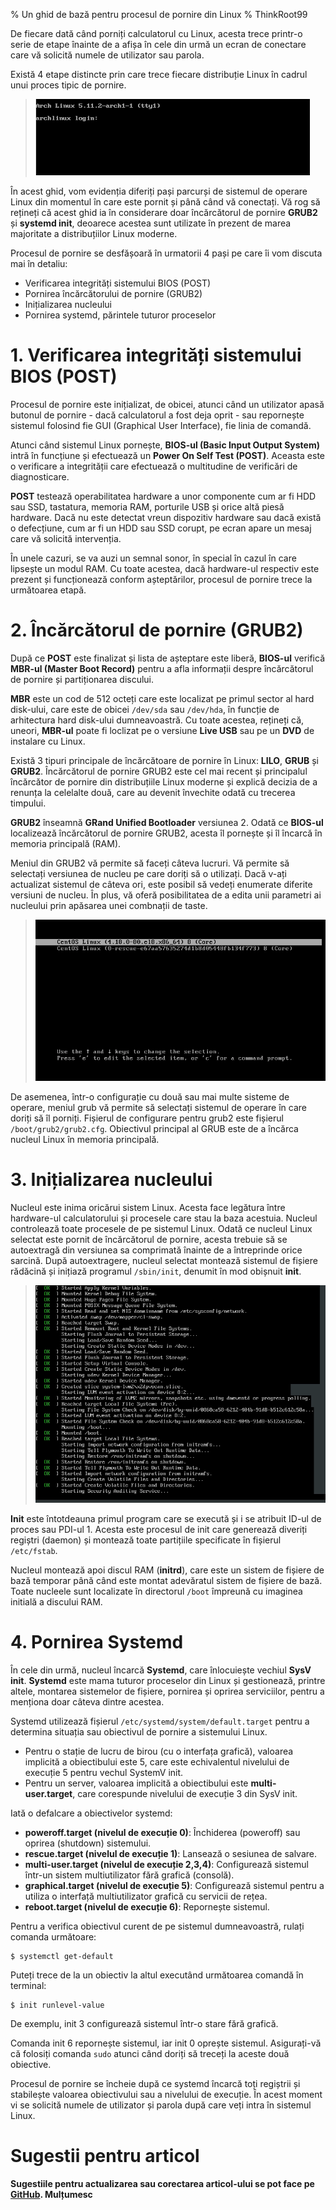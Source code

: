 % Un ghid de bază pentru procesul de pornire din Linux
% ThinkRoot99

De fiecare dată când porniți calculatorul cu Linux, acesta trece printr-o serie de etape înainte de a afișa în cele din urmă un ecran de conectare care vă solicită numele de utilizator sau parola.

Există 4 etape distincte prin care trece fiecare distribuție Linux în cadrul unui proces tipic de pornire.

> ![Cerere de autentificare](img/cerere-de-autentificare.webp)

În acest ghid, vom evidenția diferiți pași parcurși de sistemul de operare Linux din momentul în care este pornit și până când vă conectați. Vă rog să rețineți că acest ghid ia în considerare doar încărcătorul de pornire **GRUB2** și **systemd init**, deoarece acestea sunt utilizate în prezent de marea majoritate a distribuțiilor Linux moderne.

Procesul de pornire se desfășoară în urmatorii 4 pași pe care îi vom discuta mai în detaliu:

- Verificarea integrități sistemului BIOS (POST)
- Pornirea încărcătorului de pornire (GRUB2)
- Inițializarea nucleului
- Pornirea systemd, părintele tuturor proceselor

# 1. Verificarea integrități sistemului BIOS (POST)

Procesul de pornire este inițializat, de obicei, atunci când un utilizator apasă butonul de pornire - dacă calculatorul a fost deja oprit - sau repornește sistemul folosind fie GUI (Graphical User Interface), fie linia de comandă.

Atunci când sistemul Linux pornește, **BIOS-ul (Basic Input Output System)** intră în funcțiune și efectuează un **Power On Self Test (POST)**. Aceasta este o verificare a integrității care efectuează o multitudine de verificări de diagnosticare.

**POST** testează operabilitatea hardware a unor componente cum ar fi HDD sau SSD, tastatura, memoria RAM, porturile USB și orice altă piesă hardware. Dacă nu este detectat vreun dispozitiv hardware sau dacă există o defecțiune, cum ar fi un HDD sau SSD corupt, pe ecran apare un mesaj care vă solicită intervenția.

În unele cazuri, se va auzi un semnal sonor, în special în cazul în care lipsește un modul RAM. Cu toate acestea, dacă hardware-ul respectiv este prezent și funcționează conform așteptărilor, procesul de pornire trece la următoarea etapă.

# 2.  Încărcătorul de pornire (GRUB2)

După ce **POST** este finalizat și lista de așteptare este liberă, **BIOS-ul** verifică **MBR-ul (Master Boot Record)** pentru a afla informații despre încărcătorul de pornire și partiționarea discului.

**MBR** este un cod de 512 octeți care este localizat pe primul sector al hard disk-ului, care este de obicei `/dev/sda` sau `/dev/hda`, în funcție de arhitectura hard disk-ului dumneavoastră. Cu toate acestea, rețineți că, uneori, **MBR-ul** poate fi loclizat pe o versiune **Live USB** sau pe un **DVD** de instalare cu Linux.

Există 3 tipuri principale de încărcătoare de pornire în Linux: **LILO**, **GRUB** și **GRUB2**. Încărcătorul de pornire GRUB2 este cel mai recent și principalul încărcător de pornire din distribuțiile Linux moderne și explică decizia de a renunța la celelalte două, care au devenit învechite odată cu trecerea timpului.

**GRUB2** înseamnă **GRand Unified Bootloader** versiunea 2. Odată ce **BIOS-ul** localizează încărcătorul de pornire GRUB2, acesta îl pornește și îl încarcă în memoria principală (RAM).

Meniul din GRUB2 vă permite să faceți câteva lucruri. Vă permite să selectați versiunea de nucleu pe care doriți să o utilizați. Dacă v-ați actualizat sistemul de câteva ori, este posibil să vedeți enumerate diferite versiuni de nucleu. În plus, vă oferă posibilitatea de a edita unii parametri ai nucleului prin apăsarea unei combnații de taste.

> ![Selectarea versiuni nucleului](img/selectarea-versiuni-nucleului.webp)

De asemenea, într-o configurație cu două sau mai multe sisteme de operare, meniul grub vă permite să selectați sistemul de operare în care doriți să îl porniți. Fișierul de configurare pentru grub2 este fișierul `/boot/grub2/grub2.cfg`. Obiectivul principal al GRUB este de a încărca nucleul Linux în memoria principală.

# 3. Inițializarea nucleului

Nucleul este inima oricărui sistem Linux. Acesta face legătura între hardware-ul calculatorului și procesele care stau la baza acestuia. Nucleul controlează toate procesele de pe sistemul Linux. Odată ce nucleul Linux selectat este pornit de încărcătorul de pornire, acesta trebuie să se autoextragă din versiunea sa comprimată înainte de a întreprinde orice sarcină. După autoextragere, nucleul selectat montează sistemul de fișiere rădăcină și inițiază programul `/sbin/init`, denumit în mod obișnuit **init**.

> ![Inițializarea nucleului](img/initializarea-nucleului.webp)

**Init** este întotdeauna primul program care se execută și i se atribuit ID-ul de proces sau PDI-ul 1. Acesta este procesul de init care generează diveriți regiștri (daemon) și montează toate partițiile specificate în fișierul `/etc/fstab`.

Nucleul montează apoi discul RAM (**initrd**), care este un sistem de fișiere de bază temporar până când este montat adevăratul sistem de fișiere de bază. Toate nucleele sunt localizate în directorul `/boot` împreună cu imaginea initială a discului RAM.

# 4. Pornirea Systemd

În cele din urmă, nucleul încarcă **Systemd**, care înlocuiește vechiul **SysV init**. **Systemd** este mama tuturor proceselor din Linux și gestionează, printre altele, montarea sistemelor de fișiere, pornirea și oprirea serviciilor, pentru a menționa doar câteva dintre acestea.

Systemd utilizează fișierul `/etc/systemd/system/default.target` pentru a determina situația sau obiectivul de pornire a sistemului Linux.

- Pentru o stație de lucru de birou (cu o interfața grafică), valoarea implicită a obiectibului este 5, care este echivalentul nivelului de execuție 5 pentru vechul SystemV init.
- Pentru un server, valoarea implicită a obiectibului este **multi-user.target**, care corespunde nivelului de execuție 3 din SysV init.

Iată o defalcare a obiectivelor systemd:

- **poweroff.target (nivelul de execuție 0)**: Închiderea (poweroff) sau oprirea (shutdown) sistemului.
- **rescue.target (nivelul de execuție 1)**: Lansează o sesiunea de salvare.
- **multi-user.target (nivelul de execuție 2,3,4)**: Configurează sistemul într-un sistem multiutilizator fără grafică (consolă).
- **graphical.target (nivelul de execuție 5)**: Configurează sistemul pentru a utiliza o interfață multiutilizator grafică cu servicii de rețea.
- **reboot.target (nivelul de execuție 6)**: Repornește sistemul.

Pentru a verifica obiectivul curent de pe sistemul dumneavoastră, rulați comanda următoare:

    $ systemctl get-default

Puteți trece de la un obiectiv la altul executând următoarea comandă în terminal:

    $ init runlevel-value

De exemplu, init 3 configurează sistemul într-o stare fără grafică.

Comanda init 6 repornește sistemul, iar init 0 oprește sistemul. Asigurați-vă că folosiți comanda `sudo` atunci când doriți să treceți la aceste două obiective.

Procesul de pornire se încheie după ce systemd încarcă toți regiștrii și stabilește valoarea obiectivului sau a nivelului de execuție. În acest moment vi se solicită numele de utilizator și parola după care veți intra în sistemul Linux.

# Sugestii pentru articol

**Sugestiile pentru actualizarea sau corectarea articol-ului se pot face pe [GitHub](https://github.com/thinkroot99/articole-linux). Mulțumesc**